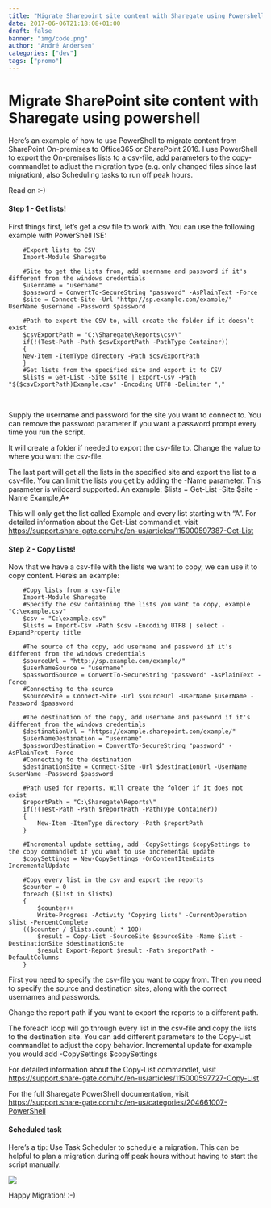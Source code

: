 ```yaml
---
title: "Migrate Sharepoint site content with Sharegate using Powershell"
date: 2017-06-06T21:18:08+01:00
draft: false
banner: "img/code.png"
author: "André Andersen"
categories: ["dev"]
tags: ["promo"]
---
```


# Migrate SharePoint site content with Sharegate using powershell

Here’s an example of how to use PowerShell to migrate content from SharePoint On-premises to Office365 or SharePoint 2016. I use PowerShell to export the On-premises lists to a csv-file, add parameters to the copy-commandlet to adjust the migration type (e.g. only changed files since last migration), also Scheduling tasks to run off peak hours.

Read on :-)
<br>
#### Step 1 - Get lists!
First things first, let’s get a csv file to work with. You can use the following example with PowerShell ISE:


        #Export lists to CSV 
        Import-Module Sharegate 

        #Site to get the lists from, add username and password if it's different from the windows credentials
        $username = "username" 
        $password = ConvertTo-SecureString "password" -AsPlainText -Force 
        $site = Connect-Site -Url "http://sp.example.com/example/" UserName $username -Password $password 

        #Path to export the CSV to, will create the folder if it doesn’t exist 
        $csvExportPath = "C:\Sharegate\Reports\csv\" 
        if(!(Test-Path -Path $csvExportPath -PathType Container))
        { 
        New-Item -ItemType directory -Path $csvExportPath 
        } 
        #Get lists from the specified site and export it to CSV 
        $lists = Get-List -Site $site | Export-Csv -Path "$($csvExportPath)Example.csv" -Encoding UTF8 -Delimiter ","

<br>

Supply the username and password for the site you want to connect to. You can remove the password parameter if you want a password prompt every time you run the script. 

It will create a folder if needed to export the csv-file to. Change the value to where you want the csv-file. 

The last part will get all the lists in the specified site and export the list to a csv-file. You can limit the lists you get by adding the -Name parameter. This parameter is wildcard supported. 
An example: $lists = Get-List -Site $site -Name Example,A* 

This will only get the list called Example and every list starting with “A”.
For detailed information about the Get-List commandlet, visit https://support.share-gate.com/hc/en-us/articles/115000597387-Get-List
<br>
#### Step 2 - Copy Lists!
Now that we have a csv-file with the lists we want to copy, we can use it to copy content. Here’s an example:


        #Copy lists from a csv-file 
        Import-Module Sharegate 
        #Specify the csv containing the lists you want to copy, example "C:\example.csv" 
        $csv = "C:\example.csv" 
        $lists = Import-Csv -Path $csv -Encoding UTF8 | select -ExpandProperty title 

        #The source of the copy, add username and password if it's different from the windows credentials 
        $sourceUrl = "http://sp.example.com/example/" 
        $userNameSource = "username" 
        $passwordSource = ConvertTo-SecureString "password" -AsPlainText -Force 
        #Connecting to the source 
        $sourceSite = Connect-Site -Url $sourceUrl -UserName $userName -Password $password 

        #The destination of the copy, add username and password if it's different from the windows credentials
        $destinationUrl = "https://example.sharepoint.com/example/" 
        $userNameDestination = "username" 
        $passwordDestination = ConvertTo-SecureString "password" -AsPlainText -Force 
        #Connecting to the destination 
        $destinationSite = Connect-Site -Url $destinationUrl -UserName $userName -Password $password 

        #Path used for reports. Will create the folder if it does not exist 
        $reportPath = "C:\Sharegate\Reports\" 
        if(!(Test-Path -Path $reportPath -PathType Container)) 
        { 
            New-Item -ItemType directory -Path $reportPath 
        } 

        #Incremental update setting, add -CopySettings $copySettings to the copy commandlet if you want to use incremental update 
        $copySettings = New-CopySettings -OnContentItemExists IncrementalUpdate 

        #Copy every list in the csv and export the reports 
        $counter = 0 
        foreach ($list in $lists)
        { 
            $counter++ 
            Write-Progress -Activity 'Copying lists' -CurrentOperation $list -PercentComplete 
        (($counter / $lists.count) * 100) 
            $result = Copy-List -SourceSite $sourceSite -Name $list -DestinationSite $destinationSite 
            $result Export-Report $result -Path $reportPath -DefaultColumns 
        }

First you need to specify the csv-file you want to copy from. Then you need to specify the source and destination sites, along with the correct usernames and passwords.

Change the report path if you want to export the reports to a different path.

The foreach loop will go through every list in the csv-file and copy the lists to the destination site. You can add different parameters to the Copy-List commandlet to adjust the copy behavior. Incremental update for example you would add -CopySettings $copySettings

For detailed information about the Copy-List commandlet, visit https://support.share-gate.com/hc/en-us/articles/115000597727-Copy-List

For the full Sharegate PowerShell documentation, visit https://support.share-gate.com/hc/en-us/categories/204661007-PowerShell
<br>
#### Scheduled task
Here’s a tip: Use Task Scheduler to schedule a migration. This can be helpful to plan a migration during off peak hours without having to start the script manually.

<img class="img-fluid mt-4 mb-4" src="/img/scheduledtask.png" /> 

Happy Migration! :-)
<br>